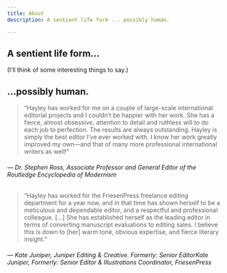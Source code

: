 ```yaml
---
title: About
description: A sentient life form ... possibly human.

---
```

## A sentient life form…

(I’ll think of some interesting things to say.)

## …possibly human.

> “Hayley has worked for me on a couple of large-scale international editorial projects and I couldn’t be happier with her work. She has a fierce, almost obsessive, attention to detail and ruthless will to do each job to perfection. The results are always outstanding. Hayley is simply the best editor I’ve ever worked with. I know her work greatly improved my own—and that of many more professional international writers as well!”

###### — Dr. Stephen Ross, Associate Professor and General Editor of the Routledge Encyclopedia of Modernism

> “Hayley has worked for the FriesenPress freelance editing department for a year now, and in that time has shown herself to be a meticulous and dependable editor, and a respectful and professional colleague. \[...\] She has established herself as the leading editor in terms of converting manuscript evaluations to editing sales. I believe this is down to \[her\] warm tone, obvious expertise, and fierce literary insight.”

###### — Kate Juniper, Juniper Editing & Creative. Formerly: Senior EditorKate Juniper, Formerly: Senior Editor & Illustrations Coordinator, FriesenPress